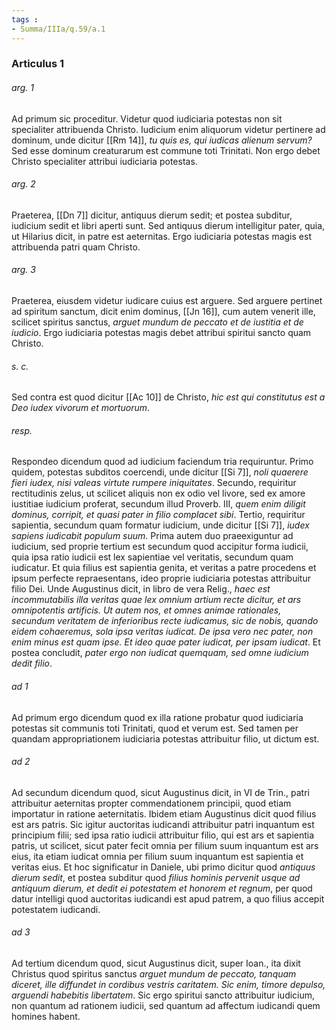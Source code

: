 ```yaml
---
tags : 
- Summa/IIIa/q.59/a.1
---
```


### Articulus 1

###### arg. 1
Ad primum sic proceditur. Videtur quod iudiciaria potestas non sit specialiter attribuenda Christo. Iudicium enim aliquorum videtur pertinere ad dominum, unde dicitur [[Rm 14]], *tu quis es, qui iudicas alienum servum?* Sed esse dominum creaturarum est commune toti Trinitati. Non ergo debet Christo specialiter attribui iudiciaria potestas.

###### arg. 2
Praeterea, [[Dn 7]] dicitur, antiquus dierum sedit; et postea subditur, iudicium sedit et libri aperti sunt. Sed antiquus dierum intelligitur pater, quia, ut Hilarius dicit, in patre est aeternitas. Ergo iudiciaria potestas magis est attribuenda patri quam Christo.

###### arg. 3
Praeterea, eiusdem videtur iudicare cuius est arguere. Sed arguere pertinet ad spiritum sanctum, dicit enim dominus, [[Jn 16]], cum autem venerit ille, scilicet spiritus sanctus, *arguet mundum de peccato et de iustitia et de iudicio*. Ergo iudiciaria potestas magis debet attribui spiritui sancto quam Christo.

###### s. c.
Sed contra est quod dicitur [[Ac 10]] de Christo, *hic est qui constitutus est a Deo iudex vivorum et mortuorum*.

###### resp.
Respondeo dicendum quod ad iudicium faciendum tria requiruntur. Primo quidem, potestas subditos coercendi, unde dicitur [[Si 7]], *noli quaerere fieri iudex, nisi valeas virtute rumpere iniquitates*. Secundo, requiritur rectitudinis zelus, ut scilicet aliquis non ex odio vel livore, sed ex amore iustitiae iudicium proferat, secundum illud Proverb. III, *quem enim diligit dominus, corripit, et quasi pater in filio complacet sibi*. Tertio, requiritur sapientia, secundum quam formatur iudicium, unde dicitur [[Si 7]], *iudex sapiens iudicabit populum suum*. Prima autem duo praeexiguntur ad iudicium, sed proprie tertium est secundum quod accipitur forma iudicii, quia ipsa ratio iudicii est lex sapientiae vel veritatis, secundum quam iudicatur. Et quia filius est sapientia genita, et veritas a patre procedens et ipsum perfecte repraesentans, ideo proprie iudiciaria potestas attribuitur filio Dei. Unde Augustinus dicit, in libro de vera Relig., *haec est incommutabilis illa veritas quae lex omnium artium recte dicitur, et ars omnipotentis artificis. Ut autem nos, et omnes animae rationales, secundum veritatem de inferioribus recte iudicamus, sic de nobis, quando eidem cohaeremus, sola ipsa veritas iudicat. De ipsa vero nec pater, non enim minus est quam ipse. Et ideo quae pater iudicat, per ipsam iudicat*. Et postea concludit, *pater ergo non iudicat quemquam, sed omne iudicium dedit filio*.

###### ad 1
Ad primum ergo dicendum quod ex illa ratione probatur quod iudiciaria potestas sit communis toti Trinitati, quod et verum est. Sed tamen per quandam appropriationem iudiciaria potestas attribuitur filio, ut dictum est.

###### ad 2
Ad secundum dicendum quod, sicut Augustinus dicit, in VI de Trin., patri attribuitur aeternitas propter commendationem principii, quod etiam importatur in ratione aeternitatis. Ibidem etiam Augustinus dicit quod filius est ars patris. Sic igitur auctoritas iudicandi attribuitur patri inquantum est principium filii; sed ipsa ratio iudicii attribuitur filio, qui est ars et sapientia patris, ut scilicet, sicut pater fecit omnia per filium suum inquantum est ars eius, ita etiam iudicat omnia per filium suum inquantum est sapientia et veritas eius. Et hoc significatur in Daniele, ubi primo dicitur quod *antiquus dierum sedit*, et postea subditur quod *filius hominis pervenit usque ad antiquum dierum, et dedit ei potestatem et honorem et regnum*, per quod datur intelligi quod auctoritas iudicandi est apud patrem, a quo filius accepit potestatem iudicandi.

###### ad 3
Ad tertium dicendum quod, sicut Augustinus dicit, super Ioan., ita dixit Christus quod spiritus sanctus *arguet mundum de peccato, tanquam diceret, ille diffundet in cordibus vestris caritatem. Sic enim, timore depulso, arguendi habebitis libertatem*. Sic ergo spiritui sancto attribuitur iudicium, non quantum ad rationem iudicii, sed quantum ad affectum iudicandi quem homines habent.

